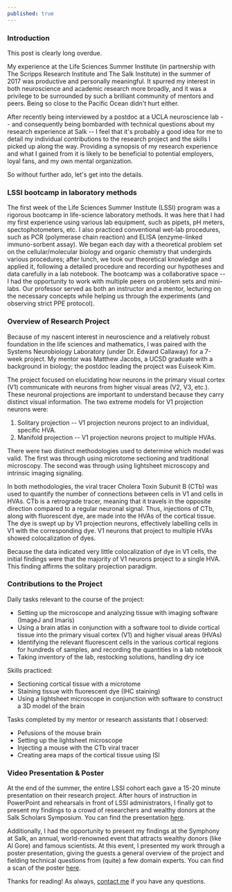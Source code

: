 ```yaml
---
published: true
---
```

### Introduction

This post is clearly long overdue.

My experience at the Life Sciences Summer Institute (in partnership with The Scripps Research Institute and The Salk Institute) in the summer of 2017 was productive and personally meaningful. It spurred my interest in both neuroscience and academic research more broadly, and it was a privilege to be surrounded by such a brilliant community of mentors and peers. Being so close to the Pacific Ocean didn't hurt either.

After recently being interviewed by a postdoc at a UCLA neuroscience lab -- and consequently being bombarded with technical questions about my research experience at Salk -- I feel that it's probably a good idea for me to detail my individual contributions to the research project and the skills I picked up along the way. Providing a synopsis of my research experience and what I gained from it is likely to be beneficial to potential employers, loyal fans, and my own mental organization. 

So without further ado, let's get into the details.

### LSSI bootcamp in laboratory methods

The first week of the Life Sciences Summer Institute (LSSI) program was a rigorous bootcamp in life-science laboratory methods. It was here that I had my first experience using various lab equipment, such as pipets, pH meters, spectophotometers, etc. I also practiced conventional wet-lab procedures, such as PCR (polymerase chain reaction) and ELISA (enzyme-linked immuno-sorbent assay). We began each day with a theoretical problem set on the cellular/molecular biology and organic chemistry that undergirds various procedures; after lunch, we took our theoretical knowledge and applied it, following a detailed procedure and recording our hypotheses and data carefully in a lab notebook. The bootcamp was a collaborative space -- I had the opportunity to work with multiple peers on problem sets and mini-labs. Our professor served as both an instructor and a mentor, lecturing on the necessary concepts while helping us through the experiments (and observing strict PPE protocol).

### Overview of Research Project

Because of my nascent interest in neuroscience and a relatively robust foundation in the life sciences and mathematics, I was paired with the Systems Neurobiology Laboratory (under Dr. Edward Callaway) for a 7-week project. My mentor was Matthew Jacobs, a UCSD graduate with a background in biology; the postdoc leading the project was Euiseok Kim.

The project focused on elucidating how neurons in the primary visual cortex (V1) communicate with neurons from higher visual areas (V2, V3, etc.). These neuronal projections are important to understand because they carry distinct visual information. The two extreme models for V1 projection neurons were:

1. Solitary projection -- V1 projection neurons project to an individual, specific HVA.
2. Manifold projection -- V1 projection neurons project to multiple HVAs.

There were two distinct methodologies used to determine which model was valid. The first was through using microtome sectioning and traditional microscopy. The second was through using lightsheet microscopy and intrinsic imaging signaling.

In both methodologies, the viral tracer Cholera Toxin Subunit B (CTb) was used to quantify the number of connections between cells in V1 and cells in HVAs. CTb is a retrograde tracer, meaning that it travels in the opposite direction compared to a regular neuronal signal. Thus, injections of CTb, along with fluorescent dye, are made into the HVAs of the cortical tissue. The dye is swept up by V1 projection neurons, effectively labelling cells in V1 with the corresponding dye. V1 neurons that project to multiple HVAs showed colocalization of dyes.

Because the data indicated very little colocalization of dye in V1 cells, the initial findings were that the majority of V1 neurons project to a single HVA. This finding affirms the solitary projection paradigm.

### Contributions to the Project

Daily tasks relevant to the course of the project:
- Setting up the microscope and analyzing tissue with imaging software (ImageJ and Imaris)
- Using a brain atlas in conjunction with a software tool to divide cortical tissue into the primary visual cortex (V1) and higher visual areas (HVAs)
- Identifying the relevant fluorescent cells in the various cortical regions for hundreds of samples, and recording the quantities in a lab notebook
- Taking inventory of the lab, restocking solutions, handling dry ice

Skills practiced:
- Sectioning cortical tissue with a microtome
- Staining tissue with fluorescent dye (IHC staining)
- Using a lightsheet microscope in conjunction with software to construct a 3D model of the brain

Tasks completed by my mentor or research assistants that I observed:
- Pefusions of the mouse brain
- Setting up the lightsheet microscope
- Injecting a mouse with the CTb viral tracer
- Creating area maps of the cortical tissue using ISI

### Video Presentation & Poster

At the end of the summer, the entire LSSI cohort each gave a 15-20 minute presentation on their research project. After hours of instruction in PowerPoint and rehearsals in front of LSSI administrators, I finally got to present my findings to a crowd of researchers and wealthy donors at the Salk Scholars Symposium. You can find the presentation [here](https://www.youtube.com/watch?v=e9wlPSK0rc8).

Additionally, I had the opportunity to present my findings at the Symphony at Salk, an annual, world-renowned event that attracts wealthy donors (like Al Gore) and famous scientists. At this event, I presented my work through a poster presentation, giving the guests a general overview of the project and fielding technical questions from (quite) a few domain experts. You can find a scan of the poster [here](rehanbchinoy.github.io/salkposter.pdf).

Thanks for reading! As always, [contact me](mailto:rehanbchinoy@gmail.com) if you have any questions.
